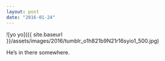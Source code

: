 ```yaml
---
layout: post
date: "2016-01-24"
---
```


![yo yo]({{ site.baseurl }}/assets/images/2016/tumblr_o1h821b9N21r16syio1_500.jpg)

He’s in there somewhere.
